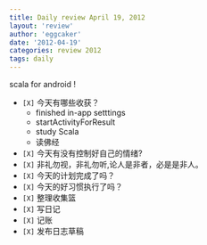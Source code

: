 ```yaml
---
title: Daily review April 19, 2012 
layout: 'review'
author: 'eggcaker'
date: '2012-04-19'
categories: review 2012
tags: daily
---
```



scala for android !

  * `[X]` 今天有哪些收获？ 
    * finished in-app setttings 
    * startActivityForResult 
    * study Scala 
    * 读佛经 
  * `[X]` 今天有没有控制好自己的情绪? 
  * `[X]` 非礼勿视，非礼勿听,论人是非者，必是是非人。 
  * `[X]` 今天的计划完成了吗？ 
  * `[X]` 今天的好习惯执行了吗？ 
  * `[X]` 整理收集篮 
  * `[X]` 写日记 
  * `[X]` 记账 
  * `[X]` 发布日志草稿 

